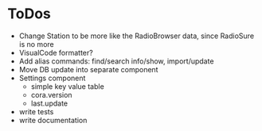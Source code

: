 ToDos
======

* Change Station to be more like the RadioBrowser data, since RadioSure is no more
* VisualCode formatter?
* Add alias commands: find/search info/show, import/update
* Move DB update into separate component
* Settings component
  * simple key value table
  * cora.version
  * last.update
* write tests
* write documentation
